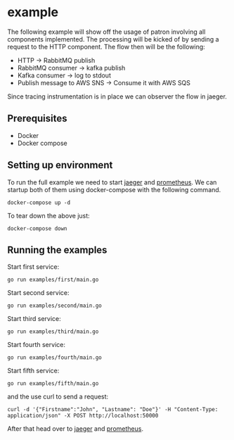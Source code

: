 # example

The following example will show off the usage of patron involving all components implemented.
The processing will be kicked of by sending a request to the HTTP component. The flow then will be the following:

- HTTP -> RabbitMQ publish
- RabbitMQ consumer -> kafka publish
- Kafka consumer -> log to stdout
- Publish message to AWS SNS -> Consume it with AWS SQS

Since tracing instrumentation is in place we can observer the flow in jaeger.

## Prerequisites

- Docker
- Docker compose

## Setting up environment

To run the full example we need to start [jaeger](https://www.jaegertracing.io/) and [prometheus](https://prometheus.io/). We can startup both of them using docker-compose with the following command.

```shell
docker-compose up -d
```

To tear down the above just:

```shell
docker-compose down
```

## Running the examples

Start first service:

```shell
go run examples/first/main.go
```

Start second service:

```shell
go run examples/second/main.go

```

Start third service:

```shell
go run examples/third/main.go
```

Start fourth service:

```shell
go run examples/fourth/main.go
```

Start fifth service:

```shell
go run examples/fifth/main.go
```

and the use curl to send a request:

```shell
curl -d '{"Firstname":"John", "Lastname": "Doe"}' -H "Content-Type: application/json" -X POST http://localhost:50000
```

After that head over to [jaeger](http://localhost:16686/search) and [prometheus](http://localhost:9090/graph).